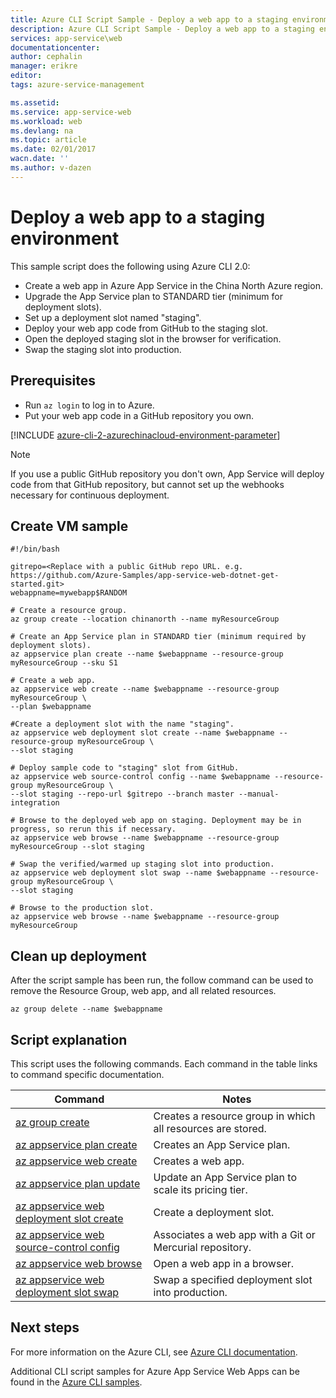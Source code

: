 ```yaml
---
title: Azure CLI Script Sample - Deploy a web app to a staging environment | Azure
description: Azure CLI Script Sample - Deploy a web app to a staging environment
services: app-service\web
documentationcenter: 
author: cephalin
manager: erikre
editor: 
tags: azure-service-management

ms.assetid:
ms.service: app-service-web
ms.workload: web
ms.devlang: na
ms.topic: article
ms.date: 02/01/2017
wacn.date: ''
ms.author: v-dazen
---
```


# Deploy a web app to a staging environment

This sample script does the following using Azure CLI 2.0: 

* Create a web app in Azure App Service in the China North Azure region.
* Upgrade the App Service plan to STANDARD tier (minimum for deployment slots).
* Set up a deployment slot named "staging".
* Deploy your web app code from GitHub to the staging slot.
* Open the deployed staging slot in the browser for verification.
* Swap the staging slot into production.

## Prerequisites

* Run `az login` to log in to Azure.
* Put your web app code in a GitHub repository you own.

[!INCLUDE [azure-cli-2-azurechinacloud-environment-parameter](../../includes/azure-cli-2-azurechinacloud-environment-parameter.md)]

> [!NOTE]
> If you use a public GitHub repository you don't own, App Service will deploy code from that GitHub repository, but
> cannot set up the webhooks necessary for continuous deployment.
>
>

## Create VM sample

```azurecli
#!/bin/bash

gitrepo=<Replace with a public GitHub repo URL. e.g. https://github.com/Azure-Samples/app-service-web-dotnet-get-started.git>
webappname=mywebapp$RANDOM

# Create a resource group.
az group create --location chinanorth --name myResourceGroup

# Create an App Service plan in STANDARD tier (minimum required by deployment slots).
az appservice plan create --name $webappname --resource-group myResourceGroup --sku S1

# Create a web app.
az appservice web create --name $webappname --resource-group myResourceGroup \
--plan $webappname

#Create a deployment slot with the name "staging".
az appservice web deployment slot create --name $webappname --resource-group myResourceGroup \
--slot staging

# Deploy sample code to "staging" slot from GitHub.
az appservice web source-control config --name $webappname --resource-group myResourceGroup \
--slot staging --repo-url $gitrepo --branch master --manual-integration

# Browse to the deployed web app on staging. Deployment may be in progress, so rerun this if necessary.
az appservice web browse --name $webappname --resource-group myResourceGroup --slot staging

# Swap the verified/warmed up staging slot into production.
az appservice web deployment slot swap --name $webappname --resource-group myResourceGroup \
--slot staging

# Browse to the production slot. 
az appservice web browse --name $webappname --resource-group myResourceGroup

```

## Clean up deployment 

After the script sample has been run, the follow command can be used to remove the Resource Group, web app, and all related resources.

```azurecli
az group delete --name $webappname
```

## Script explanation

This script uses the following commands. Each command in the table links to command specific documentation.

| Command | Notes |
|---|---|
| [az group create](https://docs.microsoft.com/cli/azure/group#create) | Creates a resource group in which all resources are stored. |
| [az appservice plan create](https://docs.microsoft.com/cli/azure/appservice/plan#create) | Creates an App Service plan. |
| [az appservice web create](https://docs.microsoft.com/cli/azure/webapp#delete) | Creates a web app. |
| [az appservice plan update](https://docs.microsoft.com/cli/azure/appservice/plan#update) | Update an App Service plan to scale its pricing tier. |
| [az appservice web deployment slot create](https://docs.microsoft.com/cli/azure/webapp/deployment/slot#create) | Create a deployment slot. |
| [az appservice web source-control config](https://docs.microsoft.com/cli/azure/webapp/source-control#config) | Associates a web app with a Git or Mercurial repository. |
| [az appservice web browse](https://docs.microsoft.com/cli/azure/webapp#browse) | Open a web app in a browser. |
| [az appservice web deployment slot swap](https://docs.microsoft.com/cli/azure/webapp/deployment/slot#swap) | Swap a specified deployment slot into production. |

## Next steps

For more information on the Azure CLI, see [Azure CLI documentation](https://docs.microsoft.com/cli/azure/overview).

Additional CLI script samples for Azure App Service Web Apps can be found in the [Azure CLI samples](https://github.com/Azure/azure-docs-cli-python-samples).
